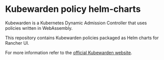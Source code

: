 # Kubewarden policy helm-charts

Kubewarden is a Kubernetes Dynamic Admission Controller that uses policies written
in WebAssembly.

This repository contains Kubewarden policies packaged as Helm charts for Rancher UI.

For more information refer to the [official Kubewarden website](https://kubewarden.io/).
